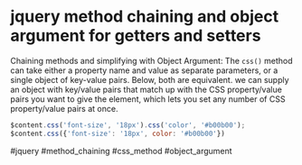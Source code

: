 # jquery method chaining and object argument for getters and setters

Chaining methods and simplifying with Object Argument:
The `css()`  method can take either a property name and value as separate parameters, or a single object of key-value pairs. Below, both are equivalent. we can supply an object with key/value pairs that match up with the CSS property/value pairs you want to give the element, which lets you set any number of CSS property/value pairs at once. 
```js
$content.css('font-size', '18px').css('color', '#b00b00');
$content.css({'font-size': '18px', color: '#b00b00'})
```
#jquery #method_chaining #css_method #object_argument